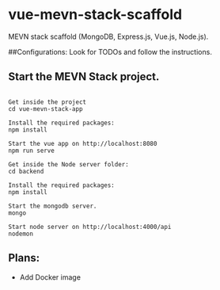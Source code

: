 # vue-mevn-stack-scaffold
MEVN stack scaffold (MongoDB, Express.js, Vue.js, Node.js).


##Configurations:
Look for TODOs and follow the instructions.


## Start the MEVN Stack project.
```

Get inside the project
cd vue-mevn-stack-app

Install the required packages:
npm install

Start the vue app on http://localhost:8080
npm run serve

Get inside the Node server folder:
cd backend

Install the required packages:
npm install

Start the mongodb server.
mongo

Start node server on http://localhost:4000/api 
nodemon

```
## Plans:
- Add Docker image 